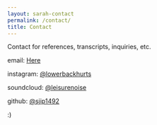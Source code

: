 ```yaml
---
layout: sarah-contact
permalink: /contact/
title: Contact
---
```

Contact for references, transcripts, inquiries, etc.


email: [Here](mailto:sarahjadepratt@gmail.com)


instagram: [@lowerbackhurts](https://instagram.com/lowerbackhurts)


soundcloud: [@leisurenoise](https://soundcloud.com/leisurenoise)


github: [@sjip1492](https://github.com/sjip1492/)


:)